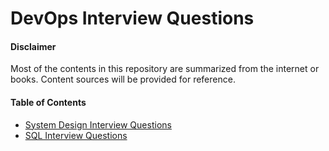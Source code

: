 # DevOps Interview Questions

#### Disclaimer

Most of the contents in this repository are summarized from the internet or
books. Content sources will be provided for reference.

#### Table of Contents

- [System Design Interview Questions](/devops/System%20Design%20Interview%20Questions/README.md#system-design-interview-questions)
- [SQL Interview Questions](/devops/SQL%20Interview%20Questions/README.md#sql-interview-questions)
